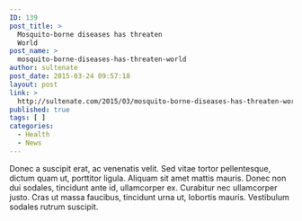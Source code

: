 ```yaml
---
ID: 139
post_title: >
  Mosquito-borne diseases has threaten
  World
post_name: >
  mosquito-borne-diseases-has-threaten-world
author: sultenate
post_date: 2015-03-24 09:57:18
layout: post
link: >
  http://sultenate.com/2015/03/mosquito-borne-diseases-has-threaten-world
published: true
tags: [ ]
categories:
  - Health
  - News
---
```

Donec a suscipit erat, ac venenatis velit. Sed vitae tortor pellentesque, dictum quam ut, porttitor ligula. Aliquam sit amet mattis mauris. Donec non dui sodales, tincidunt ante id, ullamcorper ex. Curabitur nec ullamcorper justo. Cras ut massa faucibus, tincidunt urna ut, lobortis mauris. Vestibulum sodales rutrum suscipit. 